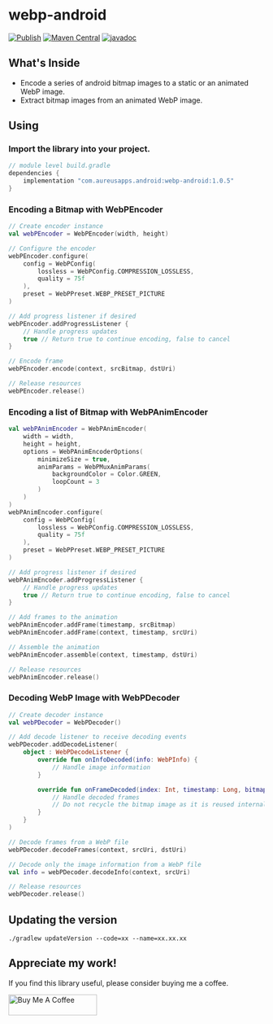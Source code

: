 # webp-android

[![Publish](https://github.com/UdaraWanasinghe/webp-android/actions/workflows/publish.yml/badge.svg)](https://github.com/UdaraWanasinghe/webp-android/actions/workflows/publish.yml)
[![Maven Central](https://img.shields.io/maven-central/v/com.aureusapps.android/webp-android)](https://central.sonatype.com/artifact/com.aureusapps.android/webp-android/1.0.5)
[![javadoc](https://javadoc.io/badge2/com.aureusapps.android/webp-android/1.0.5/javadoc.svg)](https://javadoc.io/doc/com.aureusapps.android/webp-android/1.0.5)

## What's Inside

* Encode a series of android bitmap images to a static or an animated WebP image.
* Extract bitmap images from an animated WebP image.

## Using

### Import the library into your project.

```groovy
// module level build.gradle
dependencies {
    implementation "com.aureusapps.android:webp-android:1.0.5"
}
```

### Encoding a Bitmap with WebPEncoder

```kotlin
// Create encoder instance
val webPEncoder = WebPEncoder(width, height)

// Configure the encoder
webPEncoder.configure(
    config = WebPConfig(
        lossless = WebPConfig.COMPRESSION_LOSSLESS,
        quality = 75f
    ),
    preset = WebPPreset.WEBP_PRESET_PICTURE
)

// Add progress listener if desired
webPEncoder.addProgressListener {
    // Handle progress updates
    true // Return true to continue encoding, false to cancel
}

// Encode frame
webPEncoder.encode(context, srcBitmap, dstUri)

// Release resources
webPEncoder.release()
```

### Encoding a list of Bitmap with WebPAnimEncoder

```kotlin
val webPAnimEncoder = WebPAnimEncoder(
    width = width,
    height = height,
    options = WebPAnimEncoderOptions(
        minimizeSize = true,
        animParams = WebPMuxAnimParams(
            backgroundColor = Color.GREEN,
            loopCount = 3
        )
    )
)
webPAnimEncoder.configure(
    config = WebPConfig(
        lossless = WebPConfig.COMPRESSION_LOSSLESS,
        quality = 75f
    ),
    preset = WebPPreset.WEBP_PRESET_PICTURE
)

// Add progress listener if desired
webPAnimEncoder.addProgressListener {
    // Handle progress updates
    true // Return true to continue encoding, false to cancel
}

// Add frames to the animation
webPAnimEncoder.addFrame(timestamp, srcBitmap)
webPAnimEncoder.addFrame(context, timestamp, srcUri)

// Assemble the animation
webPAnimEncoder.assemble(context, timestamp, dstUri)

// Release resources
webPAnimEncoder.release()
```

### Decoding WebP Image with WebPDecoder

```kotlin
// Create decoder instance
val webPDecoder = WebPDecoder()

// Add decode listener to receive decoding events
webPDecoder.addDecodeListener(
    object : WebPDecodeListener {
        override fun onInfoDecoded(info: WebPInfo) {
            // Handle image information
        }

        override fun onFrameDecoded(index: Int, timestamp: Long, bitmap: Bitmap, uri: Uri?) {
            // Handle decoded frames
            // Do not recycle the bitmap image as it is reused internally
        }
    }
)

// Decode frames from a WebP file
webPDecoder.decodeFrames(context, srcUri, dstUri)

// Decode only the image information from a WebP file
val info = webPDecoder.decodeInfo(context, srcUri)

// Release resources
webPDecoder.release()
```

## Updating the version

```shell
./gradlew updateVersion --code=xx --name=xx.xx.xx
```

## Appreciate my work!

If you find this library useful, please consider buying me a coffee.

<a href="https://www.buymeacoffee.com/udarawanasinghe" target="_blank"><img src="https://cdn.buymeacoffee.com/buttons/default-orange.png" alt="Buy Me A Coffee" height="41" width="174"></a>